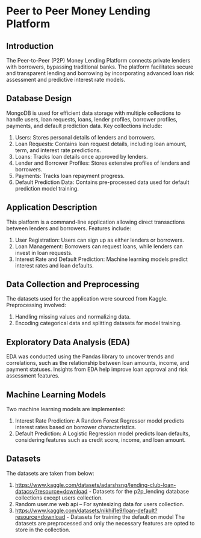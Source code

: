 # Peer to Peer Money Lending Platform

## Introduction

The Peer-to-Peer (P2P) Money Lending Platform connects private lenders with borrowers, bypassing traditional banks. The platform facilitates secure and transparent lending and borrowing by incorporating advanced loan risk assessment and predictive interest rate models.

## Database Design

MongoDB is used for efficient data storage with multiple collections to handle users, loan requests, loans, lender profiles, borrower profiles, payments, and default prediction data. Key collections include:
1. Users: Stores personal details of lenders and borrowers.
2. Loan Requests: Contains loan request details, including loan amount, term, and interest rate predictions.
3. Loans: Tracks loan details once approved by lenders.
4. Lender and Borrower Profiles: Stores extensive profiles of lenders and borrowers.
5. Payments: Tracks loan repayment progress.
6. Default Prediction Data: Contains pre-processed data used for default prediction model training.

## Application Description

This platform is a command-line application allowing direct transactions between lenders and borrowers. Features include:
1. User Registration: Users can sign up as either lenders or borrowers.
2. Loan Management: Borrowers can request loans, while lenders can invest in loan requests.
3. Interest Rate and Default Prediction: Machine learning models predict interest rates and loan defaults.

## Data Collection and Preprocessing

The datasets used for the application were sourced from Kaggle. Preprocessing involved:
1. Handling missing values and normalizing data.
2. Encoding categorical data and splitting datasets for model training.

## Exploratory Data Analysis (EDA)
EDA was conducted using the Pandas library to uncover trends and correlations, such as the relationship between loan amounts, income, and payment statuses. Insights from EDA help improve loan approval and risk assessment features.

## Machine Learning Models

Two machine learning models are implemented:
1. Interest Rate Prediction: A Random Forest Regressor model predicts interest rates based on borrower characteristics.
2. Default Prediction: A Logistic Regression model predicts loan defaults, considering features such as credit score, income, and loan amount.

## Datasets

The datasets are taken from below:
1. https://www.kaggle.com/datasets/adarshsng/lending-club-loan-datacsv?resource=download - Datasets for the p2p_lending database collections except
users collection.
2. Random user.me web api – For syntesizing data for users collection.
3. https://www.kaggle.com/datasets/nikhil1e9/loan-default?resource=download - Datasets
for training the default on model
The datasets are preprocessed and only the necessary features are opted to store in the collection.


